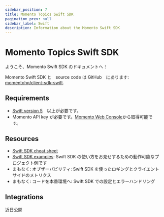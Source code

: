 ```yaml
---
sidebar_position: 7
title: Momento Topics Swift SDK
pagination_prev: null
sidebar_label: Swift
description: Information about the Momento Swift SDK
---
```


# Momento Topics Swift SDK

ようこそ、Momento Swift SDK のドキュメントへ！

Momento Swift SDK と　source code は GitHub　にあります: [momentohq/client-sdk-swift](https://github.com/momentohq/client-sdk-swift).

## Requirements

- [Swift version 5](https://www.swift.org/install/)　以上が必要です。
- Momento API key が必要です。[Momento Web Console](https://console.gomomento.com/)から取得可能です。
## Resources

- [Swift SDK cheat sheet](./cheat-sheet.mdx)
- [Swift SDK examples](https://github.com/momentohq/client-sdk-swift/tree/main/Examples): Swift SDK の使い方をお見せするための動作可能なプロジェクト例です
- まもなく: オブザーバビリティ: Swift SDK を使ったロギングとクライエントサイドのメトリクス
- まもなく: コードを本番環境へ: Swift SDK での設定とエラーハンドリング

## Integrations

近日公開
